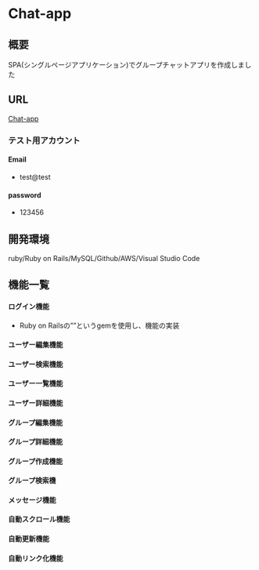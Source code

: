 #  Chat-app

##  概要
SPA(シングルページアプリケーション)でグループチャットアプリを作成しました

##  URL
[Chat-app](http://3.114.20.168/)
### テスト用アカウント
####  Email
- test@test
####  password
- 123456
  
##  開発環境
ruby/Ruby on Rails/MySQL/Github/AWS/Visual Studio Code

##  機能一覧
####  ログイン機能
- Ruby on Railsの””というgemを使用し、機能の実装
####  ユーザー編集機能
####  ユーザー検索機能
####  ユーザー一覧機能
####  ユーザー詳細機能
####  グループ編集機能
####  グループ詳細機能
####  グループ作成機能
####  グループ検索機
####  メッセージ機能 
####  自動スクロール機能
####  自動更新機能
####  自動リンク化機能


